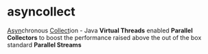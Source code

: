# asyncollect
<ins>Asyn</ins>chronous <ins>Collect</ins>ion - Java <b>Virtual Threads</b> enabled <b>Parallel Collectors</b> to boost the performance raised above the out of the box standard <b>Parallel Streams</b>